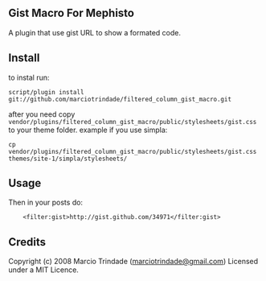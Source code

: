 ## Gist Macro For Mephisto

A plugin that use gist URL to show a formated code.

## Install

to instal run:

	script/plugin install git://github.com/marciotrindade/filtered_column_gist_macro.git

after you need copy `vendor/plugins/filtered_column_gist_macro/public/stylesheets/gist.css` to your theme folder. example if you use simpla:

	cp vendor/plugins/filtered_column_gist_macro/public/stylesheets/gist.css themes/site-1/simpla/stylesheets/

## Usage

Then in your posts do:

        <filter:gist>http://gist.github.com/34971</filter:gist>

## Credits

Copyright (c) 2008 Marcio Trindade (marciotrindade@gmail.com) Licensed under a MIT Licence.